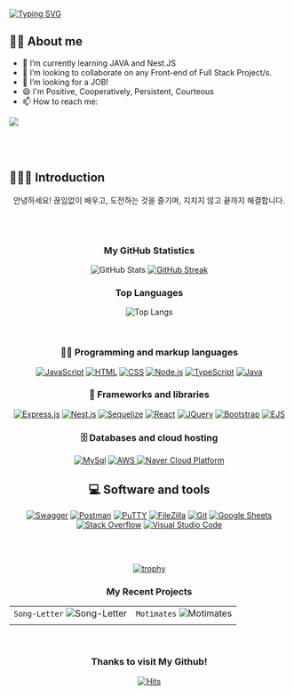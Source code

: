 

<!--
**chitty12/chitty12** is a ✨ _special_ ✨ repository because its `README.md` (this file) appears on your GitHub profile.

Here are some ideas to get you started:

- 🔭 I’m currently working on ...
- 🌱 I’m currently learning ...
- 👯 I’m looking to collaborate on ...
- 🤔 I’m looking for help with ...
- 💬 Ask me about ...
- 📫 How to reach me: ...
- 😄 Pronouns: ...
- ⚡ Fun fact: ...
-->

[![Typing SVG](https://readme-typing-svg.demolab.com?font=Press+Start+2P&pause=1000&color=209652&background=FF8DEA00&center=true&vCenter=true&width=404&height=53&lines=+%F0%9F%91%8B+HI%2C+I'm+Tae+Young!;Back-End+Developer)](https://git.io/typing-svg)


## ✍🏻 About me
- 🌱 I’m currently learning JAVA and Nest.JS
- 👯 I’m looking to collaborate on any Front-end of Full Stack Project/s.
- 🤔 I’m looking for a JOB!
- 😄 I'm Positive, Cooperatively, Persistent, Courteous
- 📫 How to reach me:
<div style="display:flex; flex-direction:row;">
<a href="https://chitty12.tistory.com/">
<img src="https://img.shields.io/badge/Tistory-000000?style=for-the-badge&logo=Tistory&logoColor=white">
</a>
<!-- <a href="https://gravel-nose-35e.notion.site/Choi-Tae-Young-eaca05b843954fd39aa6fe8aecfdd6b8?pvs=4">
<img src="https://img.shields.io/badge/Portfolio-000000?style=for-the-badge&logoColor=white&logo=Notion"> 
</a>  -->
</div>

<!-- <a href="https://polydactyl-cello-2db.notion.site/Kim-Sehwa-c4920e2528ae4e7bb40869f320fc859d?pvs=4">
<img src="https://img.shields.io/badge/Portfolio-000000?style=for-the-badge&logoColor=white&logo=Notion"> 
</a> -->

   
</br>
</br>
</br>

## 🙋🏻‍♀️ Introduction
<div style= "text-align: center">
<p> 안녕하세요! 끊임없이 배우고, 도전하는 것을 즐기며, 지치지 않고 끝까지 해결합니다. </p>



</br>
</br>

### My GitHub Statistics

![GitHub Stats](https://github-readme-stats.vercel.app/api?username=chitty12&show_icons=true&theme=material-palenight&hide_border=true&bg_color=20232a&icon_color=E3E3E3A8&text_color=fff&title_color=918FE0&count_private=true&repo=github-readme-stats)
[![GitHub Streak](https://github-readme-streak-stats.herokuapp.com?user=chitty12&theme=android-dark)](https://git.io/streak-stats)


### Top Languages

![Top Langs](https://github-readme-stats.vercel.app/api/top-langs/?username=chitty12&theme=chartreuse-dark&layout=compact)

<br>
   
### 👨‍💻 Programming and markup languages


<p>
 <a href="https://github.com/search?q=user%3ADenverCoder1+language%3Ajavascript"><img alt="JavaScript" src="https://img.shields.io/badge/JavaScript-F7DF1E.svg?logo=javascript&logoColor=black"></a>
 <a href="https://github.com/search?q=user%3ADenverCoder1+language%3Ahtml"><img alt="HTML" src="https://img.shields.io/badge/HTML-E34F26.svg?logo=html5&logoColor=white"></a>
    <a href="https://github.com/search?q=user%3ADenverCoder1+language%3Acss"><img alt="CSS" src="https://img.shields.io/badge/CSS-1572B6.svg?logo=css3&logoColor=white"></a>
    <a href="https://github.com/search?q=user%3ADenverCoder1+language%3Ajavascript"><img alt="Node.js" src="https://img.shields.io/badge/Node.js-43853D.svg?logo=node.js&logoColor=white"></a>    
    <a href="https://github.com/search?q=user%3ADenverCoder1+language%3AtypeScript"><img alt="TypeScript" src="https://img.shields.io/badge/TypeScript-007ACC.svg?logo=typescript&logoColor=white"></a>
    <a href="https://github.com/search?q=user%3ADenverCoder1+language%3AtypeScript"><img alt="Java" src="https://img.shields.io/badge/Java-007396?style=flat-square&logo=Java&logoColor=white"></a>
</p>

### 🧰 Frameworks and libraries

<p>
    <a href="#"><img alt="Express.js" src="https://img.shields.io/badge/Express.js-404d59.svg?logo=express&logoColor=white"></a>
    <a href="#"><img alt="Nest.js" src="https://img.shields.io/badge/-NestJs-ea2845?style=flat-square&logo=nestjs&logoColor=white"></a> 
    <a href="#"><img alt="Sequelize" src="https://img.shields.io/badge/Sequelize-4B0082.svg?logo=sequelize&logoColor=white"></a>
    <a href="#"><img alt="React" src="https://img.shields.io/badge/React-20232a.svg?logo=react&logoColor=%2361DAFB"></a>
    <a href="#"><img alt="JQuery" src="https://img.shields.io/badge/jQuery-0769AD?style=flat-square&logo=jQuery&logoColor=white"/></a>
    <a href="#"><img alt="Bootstrap" src="https://img.shields.io/badge/Bootstrap-7952B3.svg?logo=bootstrap&logoColor=white"></a>
    <a href="#"><img alt="EJS" src="https://img.shields.io/badge/EJS-89CFF0.svg?logo=ejs&logoColor=white"></a>


</p>

### 🗄️ Databases and cloud hosting

<p>    
    <a href="#"><img alt="MySql", src="https://img.shields.io/badge/MySQL-4479A1?style=flat-square&logo=MySQL&logoColor=white"/></a>  
    <a href="#"><img alt="AWS" src="https://img.shields.io/badge/Amazon AWS-232F3E?style=flat-square&logo=amazonaws&logoColor=white"/>
    <a href="#"><img alt="Naver Cloud Platform" src="https://img.shields.io/badge/NCP-03C75A.svg?logo=naver&logoColor=white"></a>

</a>  

   
   ## 💻 Software and tools

<p>
    <a href="#"><img alt="Swagger" src="https://img.shields.io/badge/Swagger-85EA2D.svg?logo=swagger&logoColor=black"></a>
    <a href="#"><img alt="Postman" src="https://img.shields.io/badge/Postman-FF6C37?style=flat-square&logo=Postman&logoColor=white"/></a>
    <a href="#"><img alt="PuTTY" src="https://img.shields.io/badge/PuTTY-0F75BD.svg?logo=putty&logoColor=white"></a>
    <a href="#"><img alt="FileZilla" src="https://img.shields.io/badge/FileZilla-BF0000.svg?logo=filezilla&logoColor=white"></a>
    <a href="#"><img alt="Git" src="https://img.shields.io/badge/Git-F05033.svg?logo=git&logoColor=white"></a>
    <a href="#"><img alt="Google Sheets" src="https://img.shields.io/badge/Google%20Sheets-34A853.svg?logo=google%20sheets&logoColor=white"></a>    
    <a href="#"><img alt="Stack Overflow" src="https://img.shields.io/badge/-Stack%20Overflow-FE7A16?logo=stack-overflow&logoColor=white"></a>
    <a href="#"><img alt="Visual Studio Code" src="https://img.shields.io/badge/Visual%20Studio%20Code-0078d7.svg?logo=visual-studio-code&logoColor=white"></a>
</p>

</br>
</br>

[![trophy](https://github-profile-trophy.vercel.app/?username=chitty12)](https://github.com/ryo-ma/github-profile-trophy)




### My Recent Projects

| | | 
| :--: | :--: |
| `Song-Letter` ![Song-Letter][Song-Letter] | `Motimates` ![Motimates][Motimates] | 
| |

[Song-Letter]: https://github-readme-stats.vercel.app/api/pin/?username=sesacproj1&repo=A_Team_Proj&theme=vision-friendly-dark&show_icons=true
[Motimates]: https://github-readme-stats.vercel.app/api/pin/?username=SesacProjectTeamA-2&repo=pj-back&theme=vision-friendly-dark&show_icons=true



</br>

### Thanks to visit My Github!

[![Hits](https://hits.seeyoufarm.com/api/count/incr/badge.svg?url=https%3A%2F%2Fgithub.com%2Fchitty12&count_bg=%23FFB0A4&title_bg=%23555555&icon=github.svg&icon_color=%23E7E7E7&title=GitHub&edge_flat=false)](https://hits.seeyoufarm.com)


</div>
